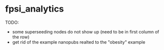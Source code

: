 # fpsi_analytics

TODO:

- some superseeding nodes do not show up (need to be in first column of the row)
- get rid of the example nanopubs realted to the "obesity" example 
